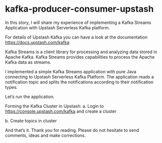 # kafka-producer-consumer-upstash

In this story, I will share my experience of implementing a Kafka Streams Application with Upstash Serverless Kafka
platform.

For details of Upstash Kafka you can have a look at the documentation https://docs.upstash.com/kafka

Kafka Streams is a client library for processing and analyzing data stored in Apache Kafka. Kafka Streams provides
capabilities to process the Apache Kafka data as streams.

I implemented a simple Kafka Streams application with pure Java connecting to Upstash Serverless Kafka Platform. The
application reads a notification topic and splits the notifications according to their notification types.

Let’s run the application.

Forming the Kafka Cluster in Upstash:
a. Login to https://console.upstash.com/kafka and create a cluster

b. Create topics in cluster

And that’s it. Thank you for reading. Please do not hesitate to send comments, ideas and make corrections.
